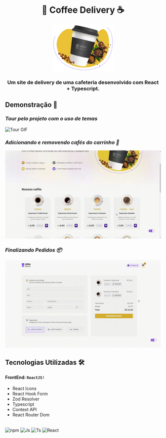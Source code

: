 <h1 align="center">🥤 Coffee Delivery ☕</h1>

<div align="center">
 <img src="https://github.com/endersonlynhares/coffee-delivery/blob/master/src/assets/hero.png" width="200px" alt="Coffee Delivery"/>
</div>

<h3 align="center">Um site de delivery de uma cafeteria desenvolvido com React + Typescript.</h3>

<h2>Demonstração 🎥</h2>

_<h3>Tour pelo projeto com o uso de temas</h3>_

<img src='./github/tour_geral.gif' alt='Tour GIF'/>

_<h3>Adicionando e removendo cafés do carrinho 🛒</h3>_

<img src='./github/adicionando_carrinho.gif' alt='Tour GIF'/>

_<h3>Finalizando Pedidos 📦</h3>_

<img src='./github/finalizando_compra.gif' alt='Tour GIF'/>

<br>

<h2>Tecnologias Utilizadas 🛠</h2>

#### FrontEnd: `ReactJS!`

- React Icons
- React Hook Form
- Zod Resolver
- Typescript
- Context API
- React Router Dom

<div style="display: inline_block"><br>
  <img align="center" alt="npm" height="35" width="45" src="https://cdn.jsdelivr.net/gh/devicons/devicon/icons/npm/npm-original-wordmark.svg" />
  <img align="center" alt="Js" height="35" width="45"  src="https://cdn.jsdelivr.net/gh/devicons/devicon/icons/javascript/javascript-plain.svg">
  <img align="center" alt="Ts" height="35" width="45" src="https://cdn.jsdelivr.net/gh/devicons/devicon/icons/typescript/typescript-plain.svg">
  <img align="center" alt="React" height="35" width="45" src="https://cdn.jsdelivr.net/gh/devicons/devicon/icons/react/react-original.svg">
 </div>

<br>
